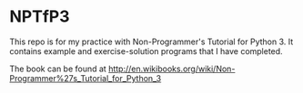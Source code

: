 NPTfP3
================
This repo is for my practice with Non-Programmer's Tutorial for Python 3. It contains example and exercise-solution programs that I have completed.

The book can be found at http://en.wikibooks.org/wiki/Non-Programmer%27s_Tutorial_for_Python_3
